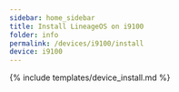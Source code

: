 ```yaml
---
sidebar: home_sidebar
title: Install LineageOS on i9100
folder: info
permalink: /devices/i9100/install
device: i9100
---
```

{% include templates/device_install.md %}
